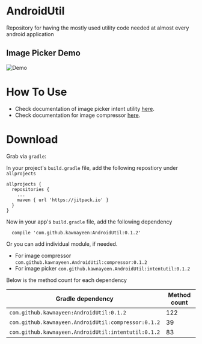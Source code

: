 # AndroidUtil
Repository for having the mostly used utility code needed at almost every android application

Image Picker Demo
-----------------
![Demo](https://media.giphy.com/media/xT9IgGhnplPB7NMQMw/giphy.gif)

How To Use
==========
- Check documentation of image picker intent utility [here](https://github.com/kawnayeen/AndroidUtil/tree/master/intentutil). <br/>
- Check documentation for image compressor [here](https://github.com/zetbaitsu/Compressor#lets-compress-the-image-size).

Download
========
Grab via `gradle`:

In your project's `build.gradle` file, add the following repostiory under `allprojects`

```
allprojects {
  repositories {
    ...
    maven { url 'https://jitpack.io' }
  }
}
```

Now in your app's `build.gradle` file, add the following dependency
```
  compile 'com.github.kawnayeen:AndroidUtil:0.1.2'
```

Or you can add individual module, if needed.
- For image compressor `com.github.kawnayeen.AndroidUtil:compressor:0.1.2`
- For image picker `com.github.kawnayeen.AndroidUtil:intentutil:0.1.2`

Below is the method count for each dependency

Gradle dependency | Method count  
--- | --- 
`com.github.kawnayeen:AndroidUtil:0.1.2` | 122
`com.github.kawnayeen.AndroidUtil:compressor:0.1.2` |  39
`com.github.kawnayeen.AndroidUtil:intentutil:0.1.2` | 83

